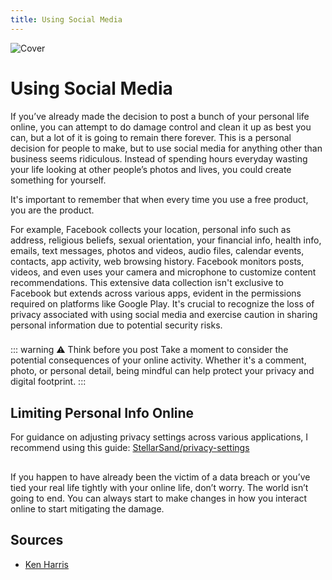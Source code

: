 ```yaml
---
title: Using Social Media
---
```


![Cover](/assets/covers/cctv.png)

# Using Social Media

If you’ve already made the decision to post a bunch of your personal life online, you can attempt to do damage control and clean it up as best you can, but a lot of it is going to remain there forever. This is a personal decision for people to make, but to use social media for anything other than business seems ridiculous. Instead of spending hours everyday wasting your life looking at other people’s photos and lives, you could create something for yourself.

It's important to remember that when every time you use a free product, you are the product.

For example, Facebook collects your location, personal info such as address, religious beliefs, sexual orientation, your financial info, health info, emails, text messages, photos and videos, audio files, calendar events, contacts, app activity, web browsing history. Facebook monitors posts, videos, and even uses your camera and microphone to customize content recommendations. This extensive data collection isn't exclusive to Facebook but extends across various apps, evident in the permissions required on platforms like Google Play. It's crucial to recognize the loss of privacy associated with using social media and exercise caution in sharing personal information due to potential security risks.
###
::: warning ⚠️ Think before you post
Take a moment to consider the potential consequences of your online activity. Whether it's a comment, photo, or personal detail, being mindful can help protect your privacy and digital footprint.
:::

## Limiting Personal Info Online


For guidance on adjusting privacy settings across various applications, I recommend using this guide: [StellarSand/privacy-settings](https://github.com/StellarSand/privacy-settings)

##

If you happen to have already been the victim of a data breach or you’ve tied your real life tightly with your online life, don’t worry. The world isn’t going to end. You can always start to make changes in how you interact online to start mitigating the damage.

## Sources
- [Ken Harris](https://cyber.kenharris.io/opsec/socialmedia/)